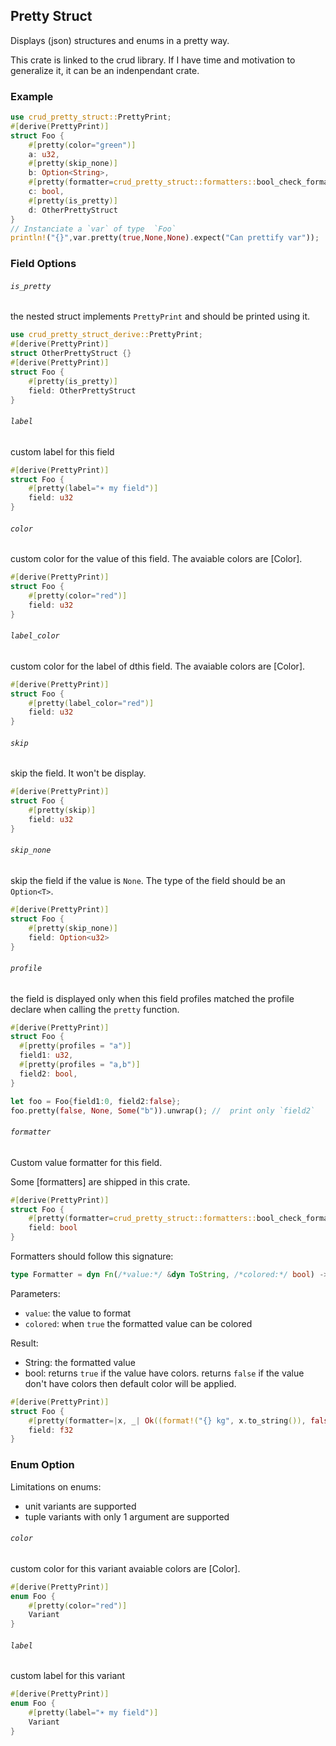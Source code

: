 ## Pretty Struct

Displays (json) structures and enums in a pretty way.

This crate is linked to the crud library. If I have time and motivation to generalize it, it can be an indenpendant crate.

### Example

```rust
use crud_pretty_struct::PrettyPrint;
#[derive(PrettyPrint)]
struct Foo {
    #[pretty(color="green")]
    a: u32,
    #[pretty(skip_none)]
    b: Option<String>,
    #[pretty(formatter=crud_pretty_struct::formatters::bool_check_formatter)]
    c: bool,
    #[pretty(is_pretty)]
    d: OtherPrettyStruct
}
// Instanciate a `var` of type  `Foo`
println!("{}",var.pretty(true,None,None).expect("Can prettify var"));
```

### Field Options

###### `is_pretty`

the nested struct implements `PrettyPrint` and should be printed using it.

```rust
use crud_pretty_struct_derive::PrettyPrint;
#[derive(PrettyPrint)]
struct OtherPrettyStruct {}
#[derive(PrettyPrint)]
struct Foo {
    #[pretty(is_pretty)]
    field: OtherPrettyStruct
}
```

###### `label`

custom label for this field
```rust
#[derive(PrettyPrint)]
struct Foo {
    #[pretty(label="☀️ my field")]
    field: u32
}
```
###### `color`

custom color for the value of this field. The avaiable colors are [Color].
```rust
#[derive(PrettyPrint)]
struct Foo {
    #[pretty(color="red")]
    field: u32
}
```
###### `label_color`

custom color for the label of dthis field. The avaiable colors are [Color].
```rust
#[derive(PrettyPrint)]
struct Foo {
    #[pretty(label_color="red")]
    field: u32
}
```
###### `skip`

skip the field. It won't be display.
```rust
#[derive(PrettyPrint)]
struct Foo {
    #[pretty(skip)]
    field: u32
}
```
###### `skip_none`

skip the field  if the value is `None`. The type of the field should be an `Option<T>`.
```rust
#[derive(PrettyPrint)]
struct Foo {
    #[pretty(skip_none)]
    field: Option<u32>
}
```
###### `profile`
the field is displayed only when this field profiles matched the profile declare when calling the `pretty` function.

```rust
#[derive(PrettyPrint)]
struct Foo {
  #[pretty(profiles = "a")]
  field1: u32,
  #[pretty(profiles = "a,b")]
  field2: bool,
}

let foo = Foo{field1:0, field2:false};
foo.pretty(false, None, Some("b")).unwrap(); //  print only `field2`
```
###### `formatter`

Custom value formatter for this field.

Some [formatters] are shipped in this crate.
```rust
#[derive(PrettyPrint)]
struct Foo {
    #[pretty(formatter=crud_pretty_struct::formatters::bool_check_formatter)]
    field: bool
}
```

Formatters should follow this signature:
```rust
type Formatter = dyn Fn(/*value:*/ &dyn ToString, /*colored:*/ bool) -> miette::Result<(String, bool)>;
```
Parameters:
- `value`: the value to format
- `colored`: when `true` the formatted value can be colored

Result:
- String: the formatted value
- bool: returns `true` if the value have colors. returns `false` if the value don't have colors then default color will be applied.

```rust
#[derive(PrettyPrint)]
struct Foo {
    #[pretty(formatter=|x, _| Ok((format!("{} kg", x.to_string()), false)))]
    field: f32
}
```

### Enum Option

Limitations on enums:
- unit variants are supported
- tuple variants with only 1 argument are supported

###### `color`

custom color for this variant avaiable colors are [Color].
```rust
#[derive(PrettyPrint)]
enum Foo {
    #[pretty(color="red")]
    Variant
}
```

###### `label`

custom label for this variant
```rust
#[derive(PrettyPrint)]
enum Foo {
    #[pretty(label="☀️ my field")]
    Variant
}
```


